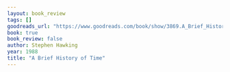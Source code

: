 ```yaml
---
layout: book_review
tags: []
goodreads_url: "https://www.goodreads.com/book/show/3869.A_Brief_History_of_Time"
book: true
book_review: false
author: Stephen Hawking
year: 1988
title: "A Brief History of Time"
---
```

